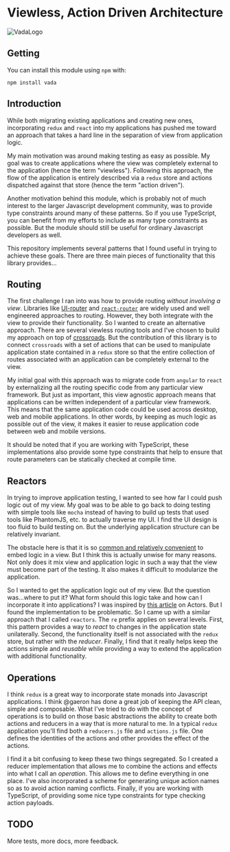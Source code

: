 # Viewless, Action Driven Architecture

![VadaLogo](https://raw.githubusercontent.com/xogeny/vada/master/images/logo.png)

## Getting

You can install this module using `npm` with:

```
npm install vada
```

## Introduction

While both migrating existing applications and creating new ones,
incorporating `redux` and `react` into my applications has pushed me
toward an approach that takes a hard line in the separation of view
from application logic.

My main motivation was around making testing as easy as possible.  My
goal was to create applications where the view was completely external
to the application (hence the term "viewless").  Following this
approach, the flow of the application is entirely described via a
`redux` store and actions dispatched against that store (hence the
term "action driven").

Another motivation behind this module, which is probably not of much
interest to the larger Javascript development community, was to
provide type constraints around many of these patterns.  So if you use
TypeScript, you can benefit from my efforts to include as many type
constraints as possible.  But the module should still be useful for
ordinary Javascript developers as well.

This repository implements several patterns that I found useful in
trying to achieve these goals.  There are three main pieces of
functionality that this library provides...

## Routing

The first challenge I ran into was how to provide routing *without
involving a view*.  Libraries like
[UI-router](http://angular-ui.github.io/ui-router/) and
[`react-router`](https://github.com/rackt/react-router) are widely
used and well engineered approaches to routing.  However, they both
integrate with the view to provide their functionality.  So I wanted
to create an alternative approach.  There are several viewless routing
tools and I've chosen to build my approach on top of
[crossroads](http://millermedeiros.github.io/crossroads.js/).  But the
contribution of this library is to connect `crossroads` with a set of
actions that can be used to manipulate application state contained in
a `redux` store so that the entire collection of routes associated
with an application can be completely external to the view.

My initial goal with this approach was to migrate code from `angular`
to `react` by externalizing all the routing specific code from any
particular view framework.  But just as important, this view agnostic
approach means that applications can be written independent of a
particular view framework.  This means that the same application code
could be used across desktop, web and mobile applications.  In other
words, by keeping as much logic as possible out of the view, it makes
it easier to reuse application code between web and mobile versions.

It should be noted that if you are working with TypeScript, these
implementations also provide some type constraints that help to ensure
that route parameters can be statically checked at compile time.

## Reactors

In trying to improve application testing, I wanted to see how far I
could push logic out of my view.  My goal was to be able to go back to
doing testing with simple tools like `mocha` instead of having to
build up tests that used tools like PhantomJS, etc. to actually
traverse my UI.  I find the UI design is too fluid to build testing
on.  But the underlying application structure can be relatively
invariant.

The obstacle here is that it is so [common and relatively
convenient](https://medium.com/@learnreact/container-components-c0e67432e005)
to embed logic in a view.  But I think this is actually unwise for
many reasons.  Not only does it mix view and application logic in such
a way that the view must become part of the testing.  It also makes it
difficult to modularize the application.

So I wanted to get the application logic out of my view.  But the
question was...where to put it?  What form should this logic take and
how can I incorporate it into applications?  I was inspired by [this
article](http://jamesknelson.com/join-the-dark-side-of-the-flux-responding-to-actions-with-actors/)
on Actors.  But I found the implementation to be problematic.  So I
came up with a similar approach that I called `reactors`.  The `re`
prefix applies on several levels.  First, this pattern provides a way
to *react* to changes in the application state unilaterally.  Second,
the functionality itself is not associated with the `redux` store, but
rather with the *reducer*.  Finally, I find that it really helps keep
the actions simple and *reusable* while providing a way to extend the
application with additional functionality.

## Operations

I think `redux` is a great way to incorporate state monads into
Javascript applications.  I think @gaeron has done a great job of
keeping the API clean, simple and composable.  What I've tried to do
with the concept of operations is to build on those basic abstractions
the ability to create both actions and reducers in a way that is more
natural to me.  In a typical `redux` application you'll find both a
`reducers.js` file and `actions.js` file.  One defines the identities
of the actions and other provides the effect of the actions.

I find it a bit confusing to keep these two things segregated.  So I
created a reducer implementation that allows me to combine the actions
and effects into what I call an *operation*.  This allows me to define
everything in one place.  I've also incorporated a scheme for
generating unique action names so as to avoid action naming conflicts.
Finally, if you are working with TypeScript, of providing some nice
type constraints for type checking action payloads.

## TODO

More tests, more docs, more feedback.
